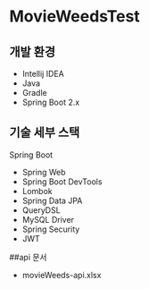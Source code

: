 # MovieWeedsTest

## 개발 환경

* Intellij IDEA
* Java
* Gradle
* Spring Boot 2.x

## 기술 세부 스택

Spring Boot

* Spring Web
* Spring Boot DevTools
* Lombok
* Spring Data JPA
* QueryDSL
* MySQL Driver
* Spring Security
* JWT


##api 문서 

* movieWeeds-api.xlsx


